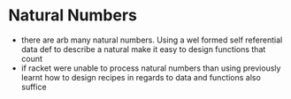 # Natural Numbers
* there are arb many natural numbers. Using a wel formed self referential data def to describe a natural make it easy to design functions that count 
* if racket were unable to process natural numbers than using previously learnt how to design recipes in regards to data and functions also suffice


